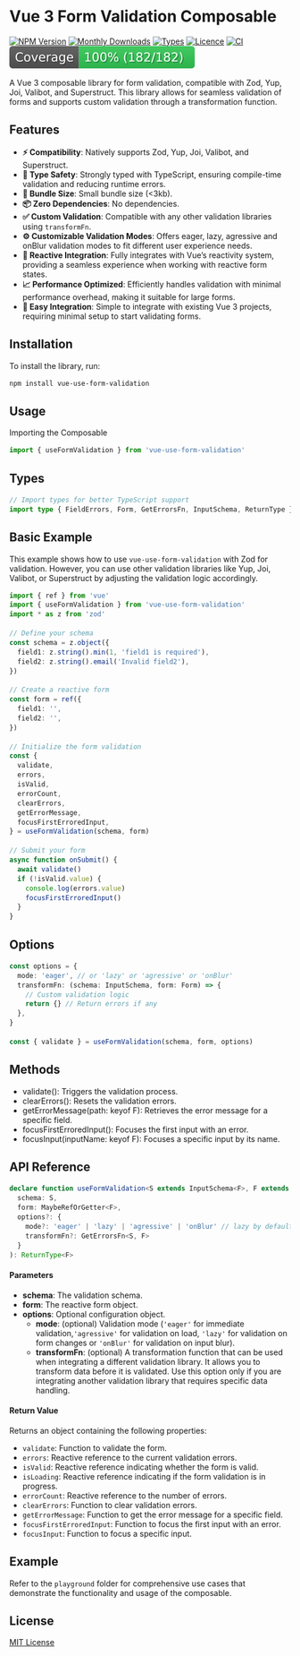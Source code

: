 # Vue 3 Form Validation Composable

[![NPM Version](https://badgen.net/npm/v/vue-use-form-validation)](https://www.npmjs.com/package/vue-use-form-validation)
[![Monthly Downloads](https://badgen.net/npm/dm/vue-use-form-validation)](https://www.npmjs.com/package/vue-use-form-validation)
[![Types](https://badgen.net/npm/types/vue-use-form-validation)](https://github.com/jbaubree/vue-use-form-validation/blob/main/src/types.ts)
[![Licence](https://badgen.net/npm/license/vue-use-form-validation)](https://github.com/jbaubree/vue-use-form-validation/blob/main/LICENSE.md)
[![CI](https://github.com/jbaubree/vue-use-form-validation/actions/workflows/ci.yml/badge.svg?branch=main)](https://github.com/jbaubree/vue-use-form-validation/actions/workflows/ci.yml)
[![Coverage](https://github.com/jbaubree/vue-use-form-validation/blob/main/badge.svg)](https://github.com/jbaubree/vue-use-form-validation/tree/main/test)

A Vue 3 composable library for form validation, compatible with Zod, Yup, Joi, Valibot, and Superstruct. This library allows for seamless validation of forms and supports custom validation through a transformation function.

## Features

- **⚡️ Compatibility**: Natively supports Zod, Yup, Joi, Valibot, and Superstruct.
- **🧩 Type Safety**: Strongly typed with TypeScript, ensuring compile-time validation and reducing runtime errors.
- **💨 Bundle Size**: Small bundle size (<3kb).
- **📦 Zero Dependencies**: No dependencies.
- **✅ Custom Validation**: Compatible with any other validation libraries using `transformFn`.
- **⚙️ Customizable Validation Modes**: Offers eager, lazy, agressive and onBlur validation modes to fit different user experience needs.
- **🔗 Reactive Integration**: Fully integrates with Vue’s reactivity system, providing a seamless experience when working with reactive form states.
- **📈 Performance Optimized**: Efficiently handles validation with minimal performance overhead, making it suitable for large forms.
- **📅 Easy Integration**: Simple to integrate with existing Vue 3 projects, requiring minimal setup to start validating forms.

## Installation

To install the library, run:

```bash
npm install vue-use-form-validation
```

## Usage

Importing the Composable

```ts
import { useFormValidation } from 'vue-use-form-validation'
```

## Types

```ts
// Import types for better TypeScript support
import type { FieldErrors, Form, GetErrorsFn, InputSchema, ReturnType } from './types'
```

## Basic Example

This example shows how to use `vue-use-form-validation` with Zod for validation. However, you can use other validation libraries like Yup, Joi, Valibot, or Superstruct by adjusting the validation logic accordingly.

```ts
import { ref } from 'vue'
import { useFormValidation } from 'vue-use-form-validation'
import * as z from 'zod'

// Define your schema
const schema = z.object({
  field1: z.string().min(1, 'field1 is required'),
  field2: z.string().email('Invalid field2'),
})

// Create a reactive form
const form = ref({
  field1: '',
  field2: '',
})

// Initialize the form validation
const {
  validate,
  errors,
  isValid,
  errorCount,
  clearErrors,
  getErrorMessage,
  focusFirstErroredInput,
} = useFormValidation(schema, form)

// Submit your form
async function onSubmit() {
  await validate()
  if (!isValid.value) {
    console.log(errors.value)
    focusFirstErroredInput()
  }
}
```

## Options

```ts
const options = {
  mode: 'eager', // or 'lazy' or 'agressive' or 'onBlur'
  transformFn: (schema: InputSchema, form: Form) => {
    // Custom validation logic
    return {} // Return errors if any
  },
}

const { validate } = useFormValidation(schema, form, options)
```

## Methods

- validate(): Triggers the validation process.
- clearErrors(): Resets the validation errors.
- getErrorMessage(path: keyof F): Retrieves the error message for a specific field.
- focusFirstErroredInput(): Focuses the first input with an error.
- focusInput(inputName: keyof F): Focuses a specific input by its name.

## API Reference

```ts
declare function useFormValidation<S extends InputSchema<F>, F extends Form>(
  schema: S,
  form: MaybeRefOrGetter<F>,
  options?: {
    mode?: 'eager' | 'lazy' | 'agressive' | 'onBlur' // lazy by default
    transformFn?: GetErrorsFn<S, F>
  }
): ReturnType<F>
```

#### Parameters

- **schema**: The validation schema.
- **form**: The reactive form object.
- **options**: Optional configuration object.
  - **mode**: (optional) Validation mode (`'eager'` for immediate validation,`'agressive'` for validation on load, `'lazy'` for validation on form changes or `'onBlur'` for validation on input blur).
  - **transformFn**: (optional) A transformation function that can be used when integrating a different validation library. It allows you to transform data before it is validated. Use this option only if you are integrating another validation library that requires specific data handling.

#### Return Value

Returns an object containing the following properties:

- `validate`: Function to validate the form.
- `errors`: Reactive reference to the current validation errors.
- `isValid`: Reactive reference indicating whether the form is valid.
- `isLoading`: Reactive reference indicating if the form validation is in progress.
- `errorCount`: Reactive reference to the number of errors.
- `clearErrors`: Function to clear validation errors.
- `getErrorMessage`: Function to get the error message for a specific field.
- `focusFirstErroredInput`: Function to focus the first input with an error.
- `focusInput`: Function to focus a specific input.

## Example

Refer to the `playground` folder for comprehensive use cases that demonstrate the functionality and usage of the composable.

## License

[MIT License](https://github.com/jbaubree/vue-use-form-validation/blob/main/LICENSE.md)
